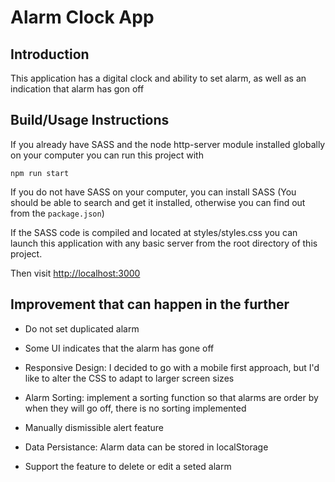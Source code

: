 # Alarm Clock App

## Introduction

This application has a digital clock and ability to set alarm, as well as an indication that alarm has gon off

## Build/Usage Instructions

If you already have SASS and the node http-server module installed globally on your computer you can run this project with

```
npm run start
```

If you do not have SASS on your computer, you can install SASS (You should be able to search and get it installed, otherwise you can find out from the `package.json`)

If the SASS code is compiled and located at styles/styles.css you can launch this application with any basic server from the root directory of this project. 

Then visit [http://localhost:3000](http://localhost:3000)


## Improvement that can happen in the further

- Do not set duplicated alarm

- Some UI indicates that the alarm has gone off

- Responsive Design: I decided to go with a mobile first approach, but I'd like to alter the CSS to adapt to larger screen sizes

- Alarm Sorting: implement a sorting function so that alarms are order by when they will go off, there is no sorting implemented

- Manually dismissible alert feature

- Data Persistance: Alarm data can be stored in localStorage

- Support the feature to delete or edit a seted alarm
